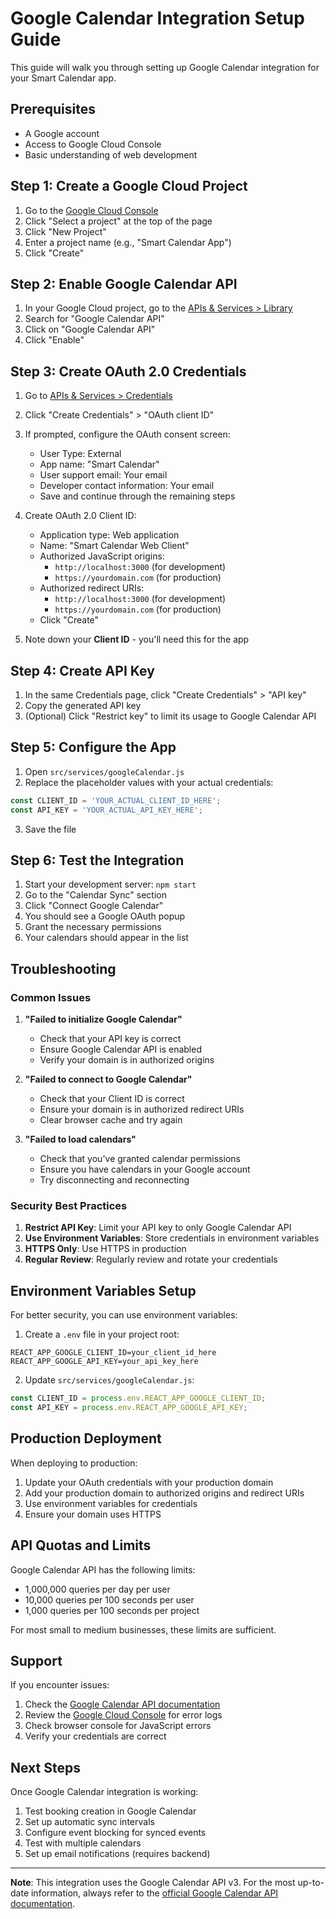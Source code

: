 # Google Calendar Integration Setup Guide

This guide will walk you through setting up Google Calendar integration for your Smart Calendar app.

## Prerequisites

- A Google account
- Access to Google Cloud Console
- Basic understanding of web development

## Step 1: Create a Google Cloud Project

1. Go to the [Google Cloud Console](https://console.cloud.google.com/)
2. Click "Select a project" at the top of the page
3. Click "New Project"
4. Enter a project name (e.g., "Smart Calendar App")
5. Click "Create"

## Step 2: Enable Google Calendar API

1. In your Google Cloud project, go to the [APIs & Services > Library](https://console.cloud.google.com/apis/library)
2. Search for "Google Calendar API"
3. Click on "Google Calendar API"
4. Click "Enable"

## Step 3: Create OAuth 2.0 Credentials

1. Go to [APIs & Services > Credentials](https://console.cloud.google.com/apis/credentials)
2. Click "Create Credentials" > "OAuth client ID"
3. If prompted, configure the OAuth consent screen:
   - User Type: External
   - App name: "Smart Calendar"
   - User support email: Your email
   - Developer contact information: Your email
   - Save and continue through the remaining steps

4. Create OAuth 2.0 Client ID:
   - Application type: Web application
   - Name: "Smart Calendar Web Client"
   - Authorized JavaScript origins: 
     - `http://localhost:3000` (for development)
     - `https://yourdomain.com` (for production)
   - Authorized redirect URIs:
     - `http://localhost:3000` (for development)
     - `https://yourdomain.com` (for production)
   - Click "Create"

5. Note down your **Client ID** - you'll need this for the app

## Step 4: Create API Key

1. In the same Credentials page, click "Create Credentials" > "API key"
2. Copy the generated API key
3. (Optional) Click "Restrict key" to limit its usage to Google Calendar API

## Step 5: Configure the App

1. Open `src/services/googleCalendar.js`
2. Replace the placeholder values with your actual credentials:

```javascript
const CLIENT_ID = 'YOUR_ACTUAL_CLIENT_ID_HERE';
const API_KEY = 'YOUR_ACTUAL_API_KEY_HERE';
```

3. Save the file

## Step 6: Test the Integration

1. Start your development server: `npm start`
2. Go to the "Calendar Sync" section
3. Click "Connect Google Calendar"
4. You should see a Google OAuth popup
5. Grant the necessary permissions
6. Your calendars should appear in the list

## Troubleshooting

### Common Issues

1. **"Failed to initialize Google Calendar"**
   - Check that your API key is correct
   - Ensure Google Calendar API is enabled
   - Verify your domain is in authorized origins

2. **"Failed to connect to Google Calendar"**
   - Check that your Client ID is correct
   - Ensure your domain is in authorized redirect URIs
   - Clear browser cache and try again

3. **"Failed to load calendars"**
   - Check that you've granted calendar permissions
   - Ensure you have calendars in your Google account
   - Try disconnecting and reconnecting

### Security Best Practices

1. **Restrict API Key**: Limit your API key to only Google Calendar API
2. **Use Environment Variables**: Store credentials in environment variables
3. **HTTPS Only**: Use HTTPS in production
4. **Regular Review**: Regularly review and rotate your credentials

## Environment Variables Setup

For better security, you can use environment variables:

1. Create a `.env` file in your project root:

```env
REACT_APP_GOOGLE_CLIENT_ID=your_client_id_here
REACT_APP_GOOGLE_API_KEY=your_api_key_here
```

2. Update `src/services/googleCalendar.js`:

```javascript
const CLIENT_ID = process.env.REACT_APP_GOOGLE_CLIENT_ID;
const API_KEY = process.env.REACT_APP_GOOGLE_API_KEY;
```

## Production Deployment

When deploying to production:

1. Update your OAuth credentials with your production domain
2. Add your production domain to authorized origins and redirect URIs
3. Use environment variables for credentials
4. Ensure your domain uses HTTPS

## API Quotas and Limits

Google Calendar API has the following limits:
- 1,000,000 queries per day per user
- 10,000 queries per 100 seconds per user
- 1,000 queries per 100 seconds per project

For most small to medium businesses, these limits are sufficient.

## Support

If you encounter issues:

1. Check the [Google Calendar API documentation](https://developers.google.com/calendar/api)
2. Review the [Google Cloud Console](https://console.cloud.google.com/) for error logs
3. Check browser console for JavaScript errors
4. Verify your credentials are correct

## Next Steps

Once Google Calendar integration is working:

1. Test booking creation in Google Calendar
2. Set up automatic sync intervals
3. Configure event blocking for synced events
4. Test with multiple calendars
5. Set up email notifications (requires backend)

---

**Note**: This integration uses the Google Calendar API v3. For the most up-to-date information, always refer to the [official Google Calendar API documentation](https://developers.google.com/calendar/api). 